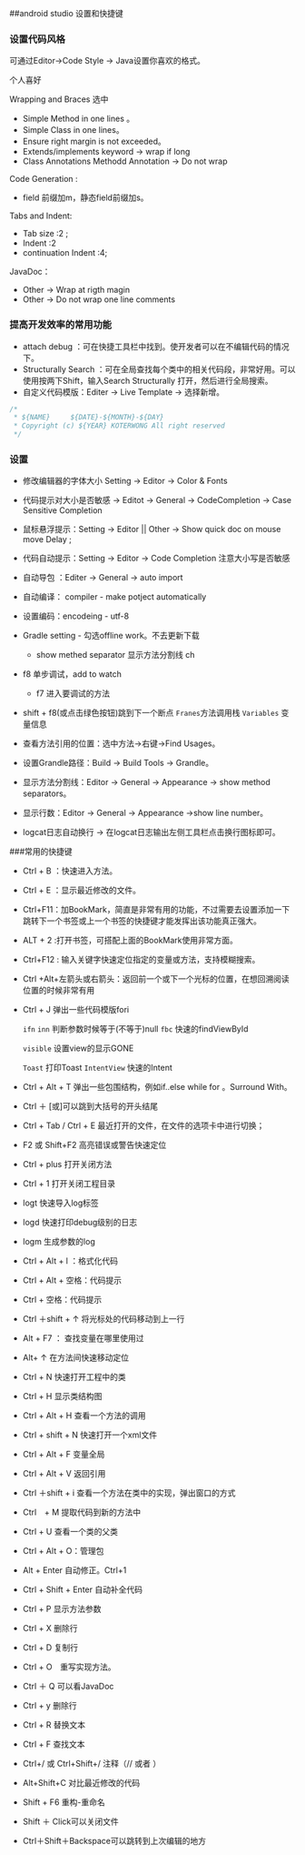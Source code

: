 ##android studio 设置和快捷键

### 设置代码风格

可通过Editor->Code Style -> Java设置你喜欢的格式。

个人喜好

Wrapping and Braces  选中 

- Simple Method in one lines 。
- Simple Class in one lines。
- Ensure right margin is not exceeded。
- Extends/implements keyword -> wrap if long
- Class Annotations Methodd Annotation -> Do not wrap

Code Generation :

- field 前缀加m，静态field前缀加s。


Tabs and Indent:

- Tab size :2 ; 
- Indent :2 
- continuation Indent :4;

JavaDoc：

- Other -> Wrap at rigth magin
- Other -> Do not wrap one line comments 

### 提高开发效率的常用功能

- attach debug ：可在快捷工具栏中找到。使开发者可以在不编辑代码的情况下。
- Structurally Search ：可在全局查找每个类中的相关代码段，非常好用。可以使用按两下Shift，输入Search  Structurally 打开，然后进行全局搜索。
- 自定义代码模版：Editer -> Live Template -> 选择新增。

```java
/*
 * ${NAME}     ${DATE}-${MONTH}-${DAY}
 * Copyright (c) ${YEAR} KOTERWONG All right reserved
 */
```


### 设置

- 修改编辑器的字体大小 Setting -> Editor -> Color & Fonts
- 代码提示对大小是否敏感 -> Editot -> General -> CodeCompletion -> Case Sensitive Completion
- 鼠标悬浮提示：Setting -> Editor || Other -> Show quick doc on mouse move Delay ; 
- 代码自动提示：Setting -> Editor -> Code Completion 注意大小写是否敏感
- 自动导包 ：Editer -> General -> auto import
- 自动编译： compiler - make potject automatically
- 设置编码：encodeing - utf-8
- Gradle setting - 勾选offline work。不去更新下载  
  - show methed separator 显示方法分割线 ch 



- f8 单步调试，add to watch

  - f7 进入要调试的方法
- shift + f8(或点击绿色按钮)跳到下一个断点
  `Franes`方法调用栈
  `Variables` 变量信息
- 查看方法引用的位置：选中方法->右键->Find Usages。
- 设置Grandle路径：Build -> Build Tools -> Grandle。
- 显示方法分割线：Editor -> General -> Appearance -> show method separators。
- 显示行数：Editor -> General -> Appearance ->show line number。
- logcat日志自动换行 -> 在logcat日志输出左侧工具栏点击换行图标即可。

###常用的快捷键

- Ctrl + B ：快速进入方法。


- Ctrl + E ：显示最近修改的文件。


- Ctrl+F11：加BookMark，简直是非常有用的功能，不过需要去设置添加一下跳转下一个书签或上一个书签的快捷键才能发挥出该功能真正强大。

- ALT + 2 :打开书签，可搭配上面的BookMark使用非常方面。

- Ctrl+F12 : 输入关键字快速定位指定的变量或方法，支持模糊搜索。

- Ctrl +Alt+左箭头或右箭头：返回前一个或下一个光标的位置，在想回溯阅读位置的时候非常有用

- Ctrl + J 弹出一些代码模版fori 

  `ifn` `inn` 判断参数时候等于(不等于)null
  `fbc` 快速的findViewById

   `visible` 设置view的显示GONE

  `Toast` 打印Toast
  `IntentView` 快速的Intent

- Ctrl + Alt + T 弹出一些包围结构，例如if..else  while  for 。Surround With。

- Ctrl ＋ [或]可以跳到大括号的开头结尾

- Ctrl + Tab / Ctrl + E 最近打开的文件，在文件的选项卡中进行切换；

- F2 或 Shift+F2 高亮错误或警告快速定位

- Ctrl + plus 打开关闭方法

- Ctrl + 1 打开关闭工程目录

- logt  快速导入log标签

- logd  快速打印debug级别的日志

- logm  生成参数的log

- Ctrl + Alt + l ：格式化代码 

- Ctrl + Alt +  空格：代码提示

- Ctrl + 空格：代码提示

- Ctrl ＋shift + ↑  将光标处的代码移动到上一行

- Alt  + F7  ： 查找变量在哪里使用过

- Alt+  ↑ 在方法间快速移动定位

- Ctrl + N  快速打开工程中的类

- Ctrl + H 显示类结构图 

- Ctrl + Alt + H  查看一个方法的调用

- Ctrl + shift + N  快速打开一个xml文件

- Ctrl + Alt + F 变量全局

- Ctrl + Alt + V  返回引用 

- Ctrl ＋shift + i 查看一个方法在类中的实现，弹出窗口的方式

- Ctrl　+ M  提取代码到新的方法中

- Ctrl + U 查看一个类的父类

- Ctrl + Alt + O：管理包

- Alt + Enter 自动修正。Ctrl+1

- Ctrl + Shift + Enter 自动补全代码

- Ctrl + P  显示方法参数

- Ctrl + X  删除行

- Ctrl + D 复制行

- Ctrl + O　重写实现方法。

- Ctrl ＋ Q 可以看JavaDoc

- Ctrl + y  删除行

- Ctrl + R  替换文本

- Ctrl + F  查找文本

- Ctrl+/ 或 Ctrl+Shift+/  注释（// 或者 ）

- Alt+Shift+C  对比最近修改的代码

- Shift + F6  重构-重命名

- Shift ＋ Click可以关闭文件

- Ctrl＋Shift＋Backspace可以跳转到上次编辑的地方






 